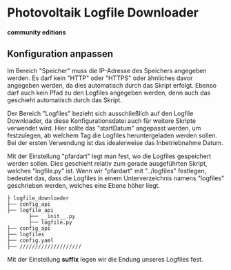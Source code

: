 # Photovoltaik Logfile Downloader 

#### community editions


## Konfiguration anpassen

Im Bereich "Speicher" muss die IP-Adresse des Speichers angegeben werden. Es darf kein "HTTP" oder "HTTPS" oder ähnliches davor angegeben werden, da dies automatisch durch das Skript erfolgt. Ebenso darf auch kein Pfad zu den Logfiles angegeben werden, denn auch das geschieht automatisch durch das Skript.

Der Bereich "Logfiles" bezieht sich ausschließlich auf den Logfile Downloader, da diese Konfigurationsdatei auch für weitere Skripte verwendet wird. Hier sollte das "startDatum" angepasst werden, um festzulegen, ab welchem Tag die Logfiles heruntergeladen werden sollen. Bei der ersten Verwendung ist das idealerweise das Inbetriebnahme Datum.

Mit der Einstellung "pfardart" legt man fest, wo die Logfiles gespeichert werden sollen. Dies geschieht relativ zum gerade ausgeführten Skript, welches "logfile.py" ist. Wenn wir "pfardart" mit "../logfiles" festlegen, bedeutet das, dass die Logfiles in einem Unterverzeichnis namens "logfiles" geschrieben werden, welches eine Ebene höher liegt.

```
├ logfile_downloader
├── config_api
├── logfile_api
       ├── __init__.py
       ├── logfile.py
├── config_api
├── logfiles
├── config.yaml 
├── ////////////////////
```

Mit der Einstellung **suffix** legen wir die Endung unseres Logfiles fest.




